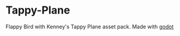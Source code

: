# Tappy-Plane
Flappy Bird with Kenney's Tappy Plane asset pack. 
Made with [godot](https://godotengine.org/)

